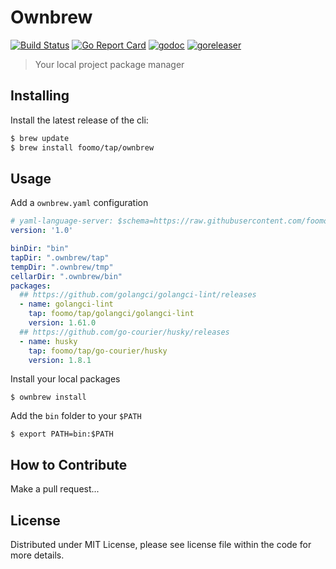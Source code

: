 # Ownbrew

[![Build Status](https://github.com/foomo/ownbrew/actions/workflows/test.yml/badge.svg?branch=main&event=push)](https://github.com/foomo/ownbrew/actions/workflows/test.yml)
[![Go Report Card](https://goreportcard.com/badge/github.com/foomo/ownbrew)](https://goreportcard.com/report/github.com/foomo/ownbrew)
[![godoc](https://godoc.org/github.com/foomo/ownbrew?status.svg)](https://godoc.org/github.com/foomo/ownbrew)
[![goreleaser](https://github.com/foomo/ownbrew/actions/workflows/release.yml/badge.svg)](https://github.com/foomo/ownbrew/actions)

> Your local project package manager

## Installing

Install the latest release of the cli:

````bash
$ brew update
$ brew install foomo/tap/ownbrew
````

## Usage

Add a `ownbrew.yaml` configuration

```yaml
# yaml-language-server: $schema=https://raw.githubusercontent.com/foomo/ownbrew/v0.1.0/ownbrew.schema.json
version: '1.0'

binDir: "bin"
tapDir: ".ownbrew/tap"
tempDir: ".ownbrew/tmp"
cellarDir: ".ownbrew/bin"
packages:
  ## https://github.com/golangci/golangci-lint/releases
  - name: golangci-lint
    tap: foomo/tap/golangci/golangci-lint
    version: 1.61.0
  ## https://github.com/go-courier/husky/releases
  - name: husky
    tap: foomo/tap/go-courier/husky
    version: 1.8.1
```

Install your local packages

```shell
$ ownbrew install
```

Add the `bin` folder to your `$PATH`

```shell
$ export PATH=bin:$PATH
```

## How to Contribute

Make a pull request...

## License

Distributed under MIT License, please see license file within the code for more details.
